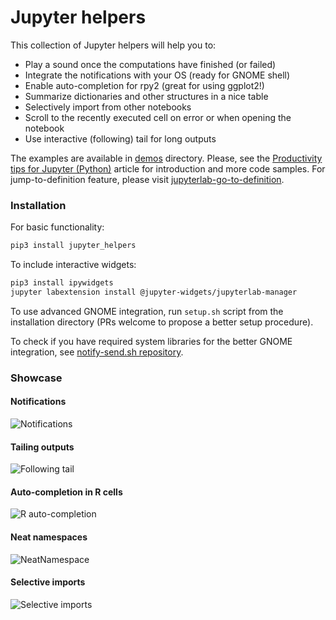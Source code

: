 # Jupyter helpers

This collection of Jupyter helpers will help you to:

- Play a sound once the computations have finished (or failed)
- Integrate the notifications with your OS (ready for GNOME shell)
- Enable auto-completion for rpy2 (great for using  ggplot2!)
- Summarize dictionaries and other structures in a nice table
- Selectively import from other notebooks
- Scroll to the recently executed cell on error or when opening the notebook
- Use interactive (following) tail for long outputs


The examples are available in [demos](https://github.com/krassowski/jupyter-helpers/tree/master/demos) directory. Please, see the [Productivity tips for Jupyter (Python)](https://medium.com/@krassowski.michal/productivity-tips-for-jupyter-python-a3614d70c770) article for introduction and more code samples. For jump-to-definition feature, please visit [jupyterlab-go-to-definition](https://github.com/krassowski/jupyterlab-go-to-definition).



### Installation

For basic functionality:

```bash
pip3 install jupyter_helpers
```

To include interactive widgets:

```bash
pip3 install ipywidgets
jupyter labextension install @jupyter-widgets/jupyterlab-manager
```

To use advanced GNOME integration,
run `setup.sh` script from the installation directory (PRs welcome to propose a better setup procedure).

To check if you have required system libraries for the better GNOME integration, see [notify-send.sh repository](https://github.com/vlevit/notify-send.sh).


### Showcase

#### Notifications

![Notifications](https://raw.githubusercontent.com/krassowski/jupyter-helpers/master/images/notifications_integration.gif)

#### Tailing outputs

![Following tail](https://raw.githubusercontent.com/krassowski/jupyter-helpers/master/images/tail.gif)

#### Auto-completion in R cells

![R auto-completion](https://raw.githubusercontent.com/krassowski/jupyter-helpers/master/images/r_autocomplete.gif)

#### Neat namespaces

![NeatNamespace](https://raw.githubusercontent.com/krassowski/jupyter-helpers/master/images/neat_namespace.png)

#### Selective imports

![Selective imports](https://raw.githubusercontent.com/krassowski/jupyter-helpers/master/images/selective_import.png)
